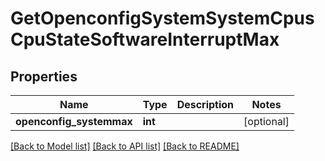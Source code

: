 # GetOpenconfigSystemSystemCpusCpuStateSoftwareInterruptMax

## Properties
Name | Type | Description | Notes
------------ | ------------- | ------------- | -------------
**openconfig_systemmax** | **int** |  | [optional] 

[[Back to Model list]](../README.md#documentation-for-models) [[Back to API list]](../README.md#documentation-for-api-endpoints) [[Back to README]](../README.md)


